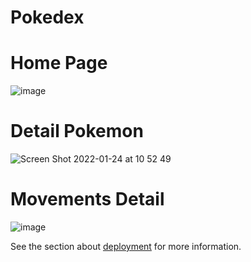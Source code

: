 # Pokedex

# Home Page
![image](https://user-images.githubusercontent.com/11983683/150816571-839d7f43-7b67-45bc-95e9-f19e8868a547.png)

# Detail Pokemon
![Screen Shot 2022-01-24 at 10 52 49](https://user-images.githubusercontent.com/11983683/150816836-7b8bd7ff-c231-410c-8b2e-34dbb1cd2338.png)

# Movements Detail
![image](https://user-images.githubusercontent.com/11983683/150817073-68215d07-42d3-4625-8460-77afaa524fb0.png)


See the section about [deployment](https://facebook.github.io/create-react-app/docs/deployment) for more information.

